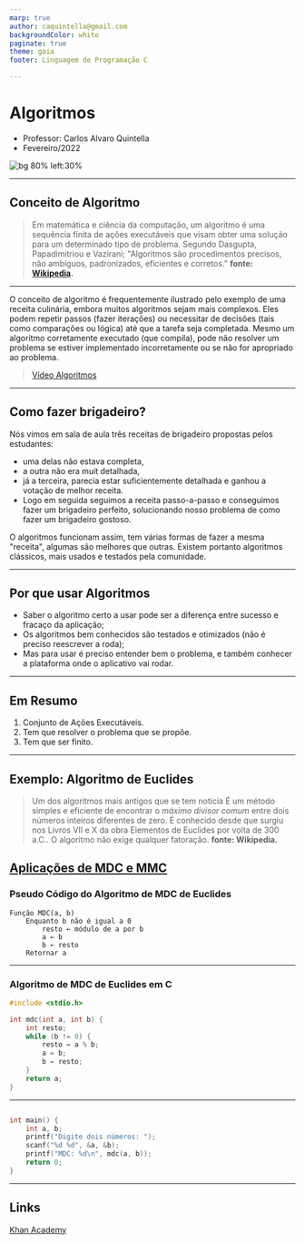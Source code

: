 ```yaml
---
marp: true
author: caquintella@gmail.com
backgroundColor: white
paginate: true
theme: gaia
footer: Linguagem de Programação C

---
```




<!-- _class: lead -->

# Algoritmos #

- Professor: Carlos Alvaro Quintella
- Fevereiro/2022

![bg 80% left:30%](https://www.uva.br/wp-content/themes/uva-theme/dist/images/header_logo.svg)

---

## Conceito de Algoritmo ##

> Em matemática e ciência da computação, um algoritmo é uma sequência finita de ações executáveis que visam obter uma solução para um determinado tipo de problema. Segundo Dasgupta, Papadimitriou e Vazirani; "Algoritmos são procedimentos precisos, não ambíguos, padronizados, eficientes e corretos."
> **fonte: [Wikipedia](https://pt.wikipedia.org/wiki/Algoritmo_de_Euclides).**

---

O conceito de algoritmo é frequentemente ilustrado pelo exemplo de uma receita culinária, embora muitos algoritmos sejam mais complexos. Eles podem repetir passos (fazer iterações) ou necessitar de decisões (tais como comparações ou lógica) até que a tarefa seja completada. Mesmo um algoritmo corretamente executado (que compila), pode não resolver um problema se estiver implementado incorretamente ou se não for apropriado ao problema.

> [Vídeo Algoritmos](https://www.youtube.com/watch?v=iEVLDKOLgQk&ab_channel=GCFAprendeLivre)

---
## Como fazer brigadeiro? ##

Nós vimos em sala de aula três receitas de brigadeiro propostas pelos estudantes:
*  uma delas não estava completa, 
*  a outra não era muit detalhada,
*  já a terceira, parecia estar suficientemente detalhada e ganhou a votação de melhor receita.
*  Logo em seguida seguimos a receita passo-a-passo e conseguimos fazer um brigadeiro perfeito, solucionando nosso problema de como fazer um brigadeiro gostoso.

O algoritmos funcionam assim, tem várias formas de fazer a mesma "receita", algumas são melhores que outras. Existem portanto algoritmos clássicos, mais usados e testados pela comunidade. 

---

## Por que usar Algoritmos ##

* Saber o algoritmo certo a usar pode ser a diferença entre sucesso e fracaço da aplicação;
* Os algoritmos bem conhecidos são testados e otimizados (não é preciso reescrever a roda);
* Mas para usar é preciso entender bem o problema, e também conhecer a plataforma onde o aplicativo vai rodar.

---

## Em Resumo ##

1. Conjunto de Ações Executáveis.
2. Tem que resolver o problema que se propõe.
3. Tem que ser finito.

---

## Exemplo: Algoritmo de Euclides ##

> Um dos algoritmos mais antigos que se tem notícia
> É um método simples e eficiente de encontrar o *máximo divisor comum* entre dois números inteiros diferentes de zero.
> É conhecido desde que surgiu nos Livros VII e X da obra Elementos de Euclides por volta de 300 a.C..
> O algoritmo não exige qualquer fatoração.
> **fonte: Wikipedia.**

[Aplicações de MDC e MMC](https://brasilescola.uol.com.br/matematica/aplicacoes-mmc-mdc.htm)
---

### Pseudo Código do Algoritmo de MDC de Euclides ###

```pseudocode
Função MDC(a, b)
    Enquanto b não é igual a 0
        resto ← módulo de a por b
        a ← b
        b ← resto
    Retornar a
```

---

### Algoritmo de MDC de Euclides em C ###

````c
#include <stdio.h>

int mdc(int a, int b) {
    int resto;
    while (b != 0) {
        resto = a % b;
        a = b;
        b = resto;
    }
    return a;
}

````

---

````c

int main() {
    int a, b;
    printf("Digite dois números: ");
    scanf("%d %d", &a, &b);
    printf("MDC: %d\n", mdc(a, b));
    return 0;
}
````

---

## Links ##

[Khan Academy](https://pt.khanacademy.org/computing/computer-science/algorithms)
